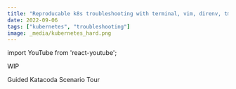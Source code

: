 ```yaml
---
title: "Reproducable k8s troubleshooting with terminal, vim, direnv, tmux and tmuxinator"
date: 2022-09-06
tags: ["kubernetes", "troubleshooting"]
image: _media/kubernetes_hard.png
---
```


import YouTube from 'react-youtube';

WIP

<!--truncate-->

<YouTube videoId="ZJ1oTN5uSgo" />

Guided Katacoda Scenario Tour

